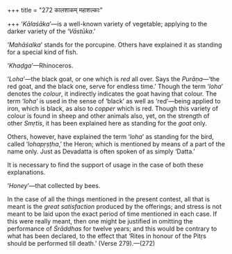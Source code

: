 +++
title = "272 कालशाकम् महाशल्काः"

+++
‘*Kālaśāka*’—is a well-known variety of vegetable; applying to the
darker variety of the ‘*Vāstūka*.’

‘*Mahāśalka*’ stands for the porcupine. Others have explained it as
standing for a special kind of fish.

‘*Khaḍga*’—Rhinoceros.

‘*Loha*’—the black goat, or one whiçh is *red* all over. Says the
*Purāṇa*—‘the red goat, and the black one, serve for endless time.’
Though the term ‘*loha*’ denotes the *colour*, it indirectly indicates
the goat having that colour. The term ‘*loha*’ is used in the sense of
‘black’ as well as ‘red’—being applied to iron, which is black, as also
to *copper* which is red. Though this variety of colour is found in
sheep and other animals also, yet, on the strength of other *Smṛtis*, it
has been explained here as standing for the *goat* only.

Others, however, have explained the term ‘*loha*’ as standing for the
bird, called ‘*lohapṛṣṭha*,’ the Heron; which is mentioned by means of a
part of the name only. Just as Devadatta is often spoken of as simply
‘Datta.’

It is necessary to find the support of usage in the case of both these
explanations.

‘*Honey*’—that collected by bees.

In the case of all the things mentioned in the present contest, all that
is meant is the *great satisfaction* produced by the offerings; and
stress is not meant to be laid upon the exact period of time mentioned
in each case. If this were really meant, then one might be justified in
omitting the performance of *Śrāddhas* for twelve years; and this would
be contrary to what has been declared, to the effect that ‘Rites in
honour of the Pitṛs should be performed till death.’ (Verse 279).—(272)


